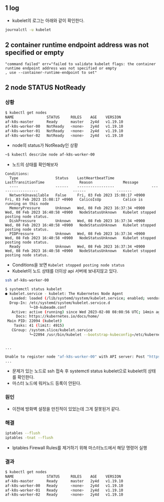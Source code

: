 

## 1 log

- kubelet의 로그는 아래와 같이 확인한다.

```bash
journalctl -u kubelet
```




## 2  container runtime endpoint address was not specified or empty

```
"command failed" err="failed to validate kubelet flags: the container runtime endpoint address was not specified or empty
, use --container-runtime-endpoint to set"
```

## 2 node STATUS NotReady



### 상황

```bash
$ kubectl get nodes
NAME               STATUS     ROLES    AGE    VERSION
af-k8s-master      Ready      master   2y4d   v1.19.10
af-k8s-worker-00   NotReady   <none>   2y4d   v1.19.10
af-k8s-worker-01   NotReady   <none>   2y4d   v1.19.10
af-k8s-worker-02   NotReady   <none>   2y4d   v1.19.10
```

- node의 status가 NotReady인 상황



```bash
~$ kubectl describe node af-k8s-worker-00
```

- 노드의 상태를 확인해보자



```
Conditions:
  Type                 Status    LastHeartbeatTime                 LastTransitionTime                Reason              Message
  ----                 ------    -----------------                 ------------------                ------              -------
  NetworkUnavailable   False     Fri, 03 Feb 2023 15:08:17 +0900   Fri, 03 Feb 2023 15:08:17 +0900   CalicoIsUp          Calico is running on this node
  MemoryPressure       Unknown   Wed, 08 Feb 2023 16:37:34 +0900   Wed, 08 Feb 2023 16:40:58 +0900   NodeStatusUnknown   Kubelet stopped posting node status.
  DiskPressure         Unknown   Wed, 08 Feb 2023 16:37:34 +0900   Wed, 08 Feb 2023 16:40:58 +0900   NodeStatusUnknown   Kubelet stopped posting node status.
  PIDPressure          Unknown   Wed, 08 Feb 2023 16:37:34 +0900   Wed, 08 Feb 2023 16:40:58 +0900   NodeStatusUnknown   Kubelet stopped posting node status.
  Ready                Unknown   Wed, 08 Feb 2023 16:37:34 +0900   Wed, 08 Feb 2023 16:40:58 +0900   NodeStatusUnknown   Kubelet stopped posting node status.
```

- Conditions을 보면 `Kubelet stopped posting node status` 
- Kubelet이 노드 상태를 더이상 api 서버에 보내지않고 있다.



```bash
ssh af-k8s-worker-00

$ systemctl status kubelet
● kubelet.service - kubelet: The Kubernetes Node Agent
   Loaded: loaded (/lib/systemd/system/kubelet.service; enabled; vendor preset: enabled)
  Drop-In: /etc/systemd/system/kubelet.service.d
           └─10-kubeadm.conf
   Active: active (running) since Wed 2023-02-08 08:08:56 UTC; 14min ago
     Docs: https://kubernetes.io/docs/home/
 Main PID: 22094 (kubelet)
    Tasks: 41 (limit: 4915)
   CGroup: /system.slice/kubelet.service
           └─22094 /usr/bin/kubelet --bootstrap-kubeconfig=/etc/kubernetes/bootstrap-kubelet.conf --kubeconfig=/etc/kubernetes/kubelet.conf --config=/var/lib/kubelet/config.yaml --container-runtime=remote --container-runtime-endpoint=/v


...

Unable to register node "af-k8s-worker-00" with API server: Post "https://192.168.159.41:6443/api/v1/nodes": dial tcp 192.168.159.41:6443: connect: no route to host
...
```

- 문제가 있는 노드로 ssh 접속 후 systemctl status kubelet으로 kubelet의 상태를 확인한다.
- 마스터 노드에 워커노드 등록이 안된다.



### 원인

- 이전에 방화벽 설정을 만진적이 있었는데 그게 잘못된거 같다.



### 해결

```bash
iptables --flush
iptables -tnat --flush
```

- Iptables Firewall Rules를 제거하기 위해 마스터노드에서 해당 명령어 실행



### 결과

```bash
$ kubectl get nodes
NAME               STATUS     ROLES    AGE    VERSION
af-k8s-master      Ready      master   2y4d   v1.19.10
af-k8s-worker-00   Ready      <none>   2y4d   v1.19.10
af-k8s-worker-01   Ready      <none>   2y4d   v1.19.10
af-k8s-worker-02   Ready      <none>   2y4d   v1.19.10
```

